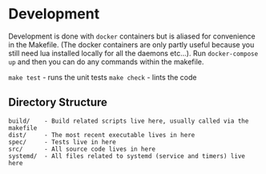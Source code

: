 # Development 
Development is done with `docker` containers but is aliased for convenience in
the Makefile.
(The docker containers are only partly useful because you still need lua
installed locally for all the daemons etc...).
Run `docker-compose up` and then you can do any commands within the makefile.

`make test` - runs the unit tests
`make check` - lints the code

## Directory Structure

```
build/    - Build related scripts live here, usually called via the makefile
dist/     - The most recent executable lives in here
spec/     - Tests live in here
src/      - All source code lives in here
systemd/  - All files related to systemd (service and timers) live here
```

